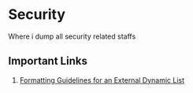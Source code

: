# Security
Where i dump all security related staffs

## Important Links
1. [Formatting Guidelines for an External Dynamic List](https://docs.paloaltonetworks.com/pan-os/9-1/pan-os-admin/policy/use-an-external-dynamic-list-in-policy/formatting-guidelines-for-an-external-dynamic-list/ip-address-list#idd44a975a-a94a-4398-864e-5cf223f1d351)
